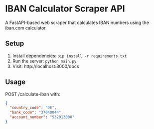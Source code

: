 # IBAN Calculator Scraper API

A FastAPI-based web scraper that calculates IBAN numbers using the iban.com calculator.

## Setup
1. Install dependencies: `pip install -r requirements.txt`
2. Run the server: `python main.py`
3. Visit: http://localhost:8000/docs

## Usage
POST /calculate-iban with:
```json
{
  "country_code": "DE",
  "bank_code": "37040044", 
  "account_number": "532013000"
}